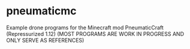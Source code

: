 # pneumaticmc
Example drone programs for the Minecraft mod PneumaticCraft (Repressurized 1.12)
(MOST PROGRAMS ARE WORK IN PROGRESS AND ONLY SERVE AS REFERENCES)
